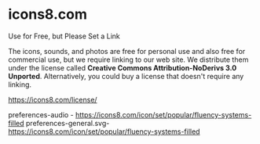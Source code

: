icons8.com
==========
Use for Free, but Please Set a Link

The icons, sounds, and photos are free for personal use and also free for commercial use, 
but we require linking to our web site. We distribute them under the license called 
**Creative Commons Attribution-NoDerivs 3.0 Unported**. 
Alternatively, you could buy a license that doesn't require any linking.

https://icons8.com/license/

preferences-audio - https://icons8.com/icon/set/popular/fluency-systems-filled
preferences-general.svg- https://icons8.com/icon/set/popular/fluency-systems-filled
